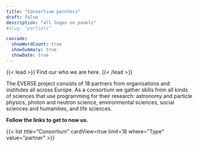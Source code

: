 ```yaml
---
title: "Consortium parnters"
draft: false
description: "all logos on panels"
#slug: "partials"

cascade:
  showWordCount: true
  showSummary: true
  showDate: true
---
```


{{< lead >}}
Find our who we are here.
{{< /lead >}}

The EVERSE project consists of 18 partners from organisations and institutes all across Europe. As a consortium we gather skills from all kinds of sciences that use programming for their research: astronomy and particle physics, photon and neutron science, environmental sciences, social sciences and humanities, and life sciences.

**Follow the links to get to now us.**

{{< list title="Consortium" cardView=true limit=18 where="Type" value="partner"  >}}


